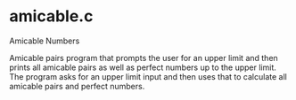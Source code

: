 # amicable.c
Amicable Numbers

 Amicable pairs program that prompts the user for 
 an upper limit and then prints all amicable pairs
 as well as perfect numbers up to the upper limit.
 The program asks for an upper limit input and then
 uses that to calculate all amicable pairs and perfect
 numbers.
